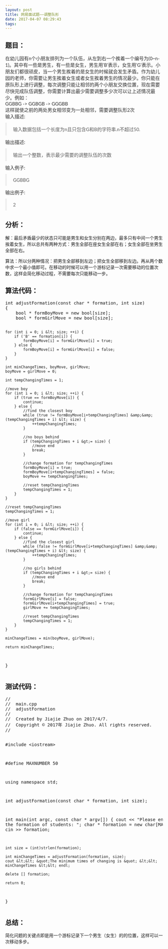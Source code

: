 ```yaml
---
layout: post
title: 网易面试题——调整队形
date: 2017-04-07 08:29:43
tags:
---
```



<h2>题目：</h2>
<p style="margin-top:0px; margin-bottom:10px; color:rgb(46,46,46); font-family:&quot;Microsoft YaHei&quot;,宋体,Lato,&quot;Helvetica Neue&quot;,Helvetica,Arial,sans-serif; font-size:15px">
在幼儿园有n个小朋友排列为一个队伍，从左到右一个挨着一个编号为(0~n-1)。其中有一些是男生，有一些是女生，男生用’B’表示，女生用’G’表示。小朋友们都很顽皮，当一个男生挨着的是女生的时候就会发生矛盾。作为幼儿园的老师，你需要让男生挨着女生或者女生挨着男生的情况最少。你只能在原队形上进行调整，每次调整只能让相邻的两个小朋友交换位置，现在需要尽快完成队伍调整，你需要计算出最少需要调整多少次可以让上述情况最少。例如：<br style="">
GGBBG -&gt; GGBGB -&gt; GGGBB<br style="">
这样就使之前的两处男女相邻变为一处相邻，需要调整队形2次<br style="">
<span style="">输入描述:</span></p>
<blockquote style="padding:10px 20px; margin:0px 0px 10px; font-size:15px; border-left:5px solid rgb(238,238,238); color:rgb(94,94,94); font-family:&quot;Microsoft YaHei&quot;,宋体,Lato,&quot;Helvetica Neue&quot;,Helvetica,Arial,sans-serif">
<p style="margin-top:0px; margin-bottom:0px">输入数据包括一个长度为n且只包含G和B的字符串.n不超过50.</p>
</blockquote>
<p style="margin-top:0px; margin-bottom:10px; color:rgb(46,46,46); font-family:&quot;Microsoft YaHei&quot;,宋体,Lato,&quot;Helvetica Neue&quot;,Helvetica,Arial,sans-serif; font-size:15px">
<span style="">输出描述:</span></p>
<blockquote style="padding:10px 20px; margin:0px 0px 10px; font-size:15px; border-left:5px solid rgb(238,238,238); color:rgb(94,94,94); font-family:&quot;Microsoft YaHei&quot;,宋体,Lato,&quot;Helvetica Neue&quot;,Helvetica,Arial,sans-serif">
<p style="margin-top:0px; margin-bottom:0px">输出一个整数，表示最少需要的调整队伍的次数</p>
</blockquote>
<p style="margin-top:0px; margin-bottom:10px; color:rgb(46,46,46); font-family:&quot;Microsoft YaHei&quot;,宋体,Lato,&quot;Helvetica Neue&quot;,Helvetica,Arial,sans-serif; font-size:15px">
<span style="">输入例子:</span></p>
<blockquote style="padding:10px 20px; margin:0px 0px 10px; font-size:15px; border-left:5px solid rgb(238,238,238); color:rgb(94,94,94); font-family:&quot;Microsoft YaHei&quot;,宋体,Lato,&quot;Helvetica Neue&quot;,Helvetica,Arial,sans-serif">
<p style="margin-top:0px; margin-bottom:0px">GGBBG</p>
</blockquote>
<p style="margin-top:0px; margin-bottom:10px; color:rgb(46,46,46); font-family:&quot;Microsoft YaHei&quot;,宋体,Lato,&quot;Helvetica Neue&quot;,Helvetica,Arial,sans-serif; font-size:15px">
<span style="">输出例子:</span></p>
<blockquote style="padding:10px 20px; margin:0px 0px 10px; font-size:15px; border-left:5px solid rgb(238,238,238); color:rgb(94,94,94); font-family:&quot;Microsoft YaHei&quot;,宋体,Lato,&quot;Helvetica Neue&quot;,Helvetica,Arial,sans-serif">
<p style="margin-top:0px; margin-bottom:0px">2</p>
</blockquote>
<h2>分析：</h2>
<p>解：最后矛盾最少的状态只可能是男生和女生分别在两边，最多只有中间一个男生挨着女生，所以总共有两种方式：男生全部在座女生全部在右；女生全部在坐男生全部在右。</p>
<p>算法：所以分两种情况：把男生全部移到左边；把女生全部移到左边。再从两个数中求一个最小&#20540;即可。在移动的时候可以用一个游标记录一次需要移动的位置次数，这样会简化移动过程，不需要每次只能移动一步。</p>
<h2>算法代码：</h2>
<p><pre code_snippet_id="2318527" snippet_file_name="blog_20170407_1_2967790"  name="code" class="cpp">int adjustFormation(const char * formation, int size)
{
    bool * formBoyMove = new bool[size];
    bool * formGirlMove = new bool[size];
    
    for (int i = 0; i &lt; size; ++i) {
        if ('B' == formation[i]) {
            formBoyMove[i] = formGirlMove[i] = true;
        } else {
            formBoyMove[i] = formGirlMove[i] = false;
        }
    }
    
    int minChangeTimes, boyMove, girlMove;
    boyMove = girlMove = 0;
    
    int tempChangingTimes = 1;
    
    //move boy
    for (int i = 0; i &lt; size; ++i) {
        if (true == formBoyMove[i]) {
            continue;
        } else {
            //find the closest boy
            while (true != formBoyMove[i+tempChangingTimes] &amp;&amp; (tempChangingTimes + i) &lt; size) {
                ++tempChangingTimes;
            }

            //no boys behind
            if (tempChangingTimes + i &gt;= size) {
                //move end
                break;
            }
            
            //change formation for tempChangingTimes
            formBoyMove[i] = true;
            formBoyMove[i+tempChangingTimes] = false;
            boyMove += tempChangingTimes;
            
            //reset tempChangingTimes
            tempChangingTimes = 1;
        }
    }
    
    //reset tempChangingTimes
    tempChangingTimes = 1;
    
    //move girl
    for (int i = 0; i &lt; size; ++i) {
        if (false == formGirlMove[i]) {
            continue;
        } else {
            //find the closest girl
            while (false != formGirlMove[i+tempChangingTimes] &amp;&amp; (tempChangingTimes + i) &lt; size) {
                ++tempChangingTimes;
            }
            
            //no girls behind
            if (tempChangingTimes + i &gt;= size) {
                //move end
                break;
            }
            
            //change formation for tempChangingTimes
            formGirlMove[i] = false;
            formGirlMove[i+tempChangingTimes] = true;
            girlMove += tempChangingTimes;
            
            //reset tempChangingTimes
            tempChangingTimes = 1;
        }
    }
    
    minChangeTimes = min(boyMove, girlMove);
    
    return minChangeTimes;
}</pre></p>
<h2>测试代码：</h2>
<p><pre code_snippet_id="2318527" snippet_file_name="blog_20170407_2_4145862"  name="code" class="cpp">//
//  main.cpp
//  adjustFormation
//
//  Created by Jiajie Zhuo on 2017/4/7.
//  Copyright &copy; 2017年 Jiajie Zhuo. All rights reserved.
//

#include &lt;iostream&gt;

#define MAXNUMBER 50

using namespace std;

int adjustFormation(const char * formation, int size);

int main(int argc, const char * argv[]) {
    cout &lt;&lt; &quot;Please enter the formation of students: &quot;;
    char * formation = new char[MAXNUMBER];
    cin &gt;&gt; formation;
    
    int size = (int)strlen(formation);
    
    int minChangeTimes = adjustFormation(formation, size);
    cout &lt;&lt; &quot;The minimum times of changing is &quot; &lt;&lt; minChangeTimes &lt;&lt; endl;
    
    delete [] formation;
    
    return 0;
}</pre></p>
<h2>总结：</h2>
<p>简化问题的关键点即是用一个游标记录下一个男生（女生）的的位置，这样可以一次移动多步。</p>
